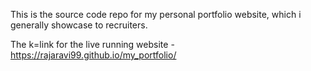 This is the source code repo for my personal portfolio website, which i generally showcase to recruiters.

The k=link for the live running website -       https://rajaravi99.github.io/my_portfolio/

